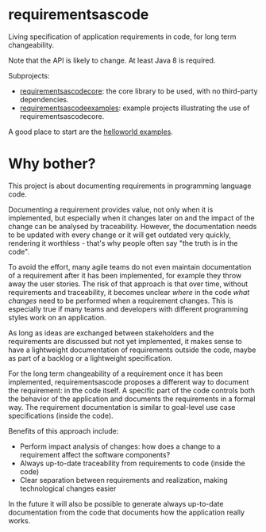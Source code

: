 # requirementsascode
Living specification of application requirements in code, for long term changeability.

Note that the API is likely to change.
At least Java 8 is required.

Subprojects:
* [requirementsascodecore](https://github.com/bertilmuth/requirementsascode/tree/master/requirementsascodecore): the core library to be used, with no third-party dependencies.
* [requirementsascodeexamples](https://github.com/bertilmuth/requirementsascode/tree/master/requirementsascodeexamples): example projects illustrating the use of requirementsascodecore.

A good place to start are the [helloworld examples](https://github.com/bertilmuth/requirementsascode/tree/master/requirementsascodeexamples/helloworld).

# Why bother?
This project is about documenting requirements in programming language code.

Documenting a requirement provides value, not only when it is implemented, but especially when it changes later on and the impact of the change can be analysed by traceability. However, the documentation needs to be updated with every change or it will get outdated very quickly, rendering it worthless - that's why people often say "the truth is in the code".

To avoid the effort, many agile teams do not even maintain documentation of a requirement after it has been implemented, for example they throw away the user stories. The risk of that approach is that over time, without requirements and traceability, it becomes unclear *where* in the code *what changes* need to be performed when a requirement changes. This is especially true if many teams and developers with different programming styles work on an application. 

As long as ideas are exchanged between stakeholders and the requirements are discussed but not yet implemented, it makes sense to have a lightweight documentation of requirements outside the code, maybe as part of a backlog or a lightweight specification.

For the long term changeability of a requirement once it has been implemented, requirementsascode proposes a different way to document the requirement: in the code itself. A specific part of the code controls both the behavior of the application and documents the requirements in a formal way. The requirement documentation is similar to goal-level use case specifications (inside the code).

Benefits of this approach include:
* Perform impact analysis of changes: how does a change to a requirement affect the software components?
* Always up-to-date traceability from requirements to code (inside the code)
* Clear separation between requirements and realization, making technological changes easier

In the future it will also be possible to generate always up-to-date documentation from the code 
that documents how the application really works.
